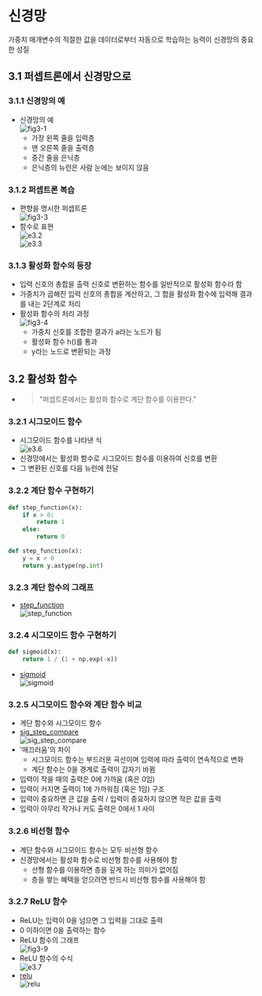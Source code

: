 # 신경망
가중치 매개변수의 적절한 값을 데이터로부터 자동으로 학습하는 능력이 신경망의 중요한 성질
## 3.1 퍼셉트론에서 신경망으로
### 3.1.1 신경망의 예
- 신경망의 예  
![fig3-1](images/fig3-1.png)  
    - 가장 왼쪽 줄을 입력층
    - 맨 오른쪽 줄을 출력층
    - 중간 줄을 은닉층
    - 은닉층의 뉴런은 사람 눈에는 보이지 않음
### 3.1.2 퍼셉트론 복습
- 편향을 명시한 퍼셉트론  
![fig3-3](images/fig3-3.png)  
- 함수로 표현  
![e3.2](images/e3.2.png)  
![e3.3](images/e3.3.png)  
### 3.1.3 활성화 함수의 등장
- 입력 신호의 총합을 출력 신호로 변환하는 함수를 일반적으로 활성화 함수라 함
- 가중치가 곱해진 입력 신호의 총합을 계산하고, 그 합을 활성화 함수에 입력해 결과를 내는 2단계로 처리
- 활성화 함수의 처리 과정  
![fig3-4](images/fig3-4.png)  
    - 가중치 신호를 조합한 결과가 a라는 노드가 됨
    - 활성화 함수 h()를 통과
    - y라는 노드로 변환되는 과정
## 3.2 활성화 함수
- > "퍼셉트론에서는 활성화 함수로 계단 함수를 이용한다."
### 3.2.1 시그모이드 함수
- 시그모이드 함수를 나타낸 식  
![e3.6](images/e3.6.png)  
- 신경망에서는 활성화 함수로 시그모이드 함수를 이용하여 신호를 변환
- 그 변환된 신호를 다음 뉴런에 전달
### 3.2.2 계단 함수 구현하기
```python
def step_function(x):
    if x > 0:
        return 1
    else:
        return 0
```
```python
def step_function(x):
    y = x > 0
    return y.astype(np.int)
```
### 3.2.3 계단 함수의 그래프
- [step_function](step_function.py)  
![step_function](images/step_function.png)  
### 3.2.4 시그모이드 함수 구현하기
```python
def sigmoid(x):
    return 1 / (1 + np.exp(-x))
```
- [sigmoid](sigmoid.py)  
![sigmoid](images/sigmoid.png)  
### 3.2.5 시그모이드 함수와 계단 함수 비교
- 계단 함수와 시그모이드 함수
- [sig_step_compare](sig_step_compare.py)  
![sig_step_compare](images/sig_step_compare.png)  
- '매끄러움'의 차이
    - 시그모이드 함수는 부드러운 곡선이며 입력에 따라 출력이 연속적으로 변화
    - 계단 함수는 0을 경계로 출력이 갑자기 바뀜
- 입력이 작을 때의 출력은 0에 가까움 (혹은 0임)
- 입력이 커지면 출력이 1에 가까워짐 (혹은 1임) 구조
- 입력이 중요하면 큰 값을 출력 / 입력이 중요하지 않으면 작은 값을 출력
- 입력이 아무리 작거나 커도 출력은 0에서 1 사이
### 3.2.6 비선형 함수
- 계단 함수와 시그모이드 함수는 모두 비선형 함수
- 신경망에서는 활성화 함수로 비선형 함수를 사용해야 함
    - 선형 함수를 이용하면 층을 깊게 하는 의미가 없어짐
    - 층을 쌓는 혜택을 얻으려면 반드시 비선형 함수를 사용해야 함
 ### 3.2.7 ReLU 함수
 - ReLU는 입력이 0을 넘으면 그 입력을 그대로 출력
 - 0 이하이면 0을 출력하는 함수
 - ReLU 함수의 그래프  
![fig3-9](images/fig3-9.png)  
 - ReLU 함수의 수식  
![e3.7](images/e3.7.png)  
- [relu](relu.py)  
![relu](images/relu.png)  